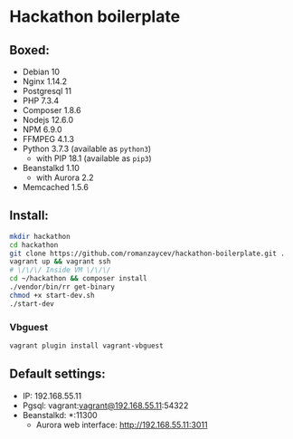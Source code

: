 # Hackathon boilerplate

## Boxed:
* Debian 10
* Nginx 1.14.2
* Postgresql 11
* PHP 7.3.4
* Composer 1.8.6
* Nodejs 12.6.0
* NPM 6.9.0
* FFMPEG 4.1.3
* Python 3.7.3 (available as `python3`)
    * with PIP 18.1 (available as `pip3`)
* Beanstalkd 1.10
    * with Aurora 2.2
* Memcached 1.5.6

## Install:
```bash
mkdir hackathon
cd hackathon
git clone https://github.com/romanzaycev/hackathon-boilerplate.git .
vagrant up && vagrant ssh
# \/\/\/ Inside VM \/\/\/
cd ~/hackathon && composer install
./vendor/bin/rr get-binary
chmod +x start-dev.sh
./start-dev
```

### Vbguest
```bash
vagrant plugin install vagrant-vbguest
```

## Default settings:
* IP: 192.168.55.11
* Pgsql: vagrant:vagrant@192.168.55.11:54322
* Beanstalkd: *:11300
    * Aurora web interface: http://192.168.55.11:3011
